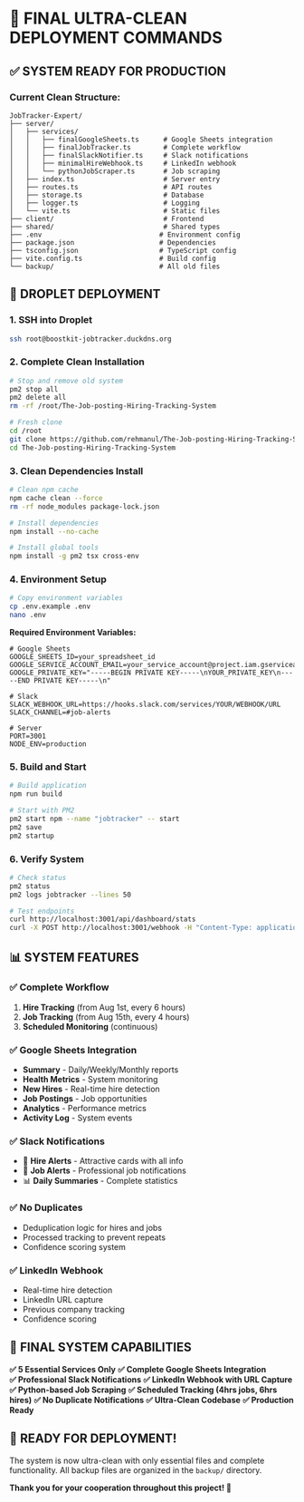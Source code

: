 # 🚀 FINAL ULTRA-CLEAN DEPLOYMENT COMMANDS

## ✅ SYSTEM READY FOR PRODUCTION

### Current Clean Structure:
```
JobTracker-Expert/
├── server/
│   ├── services/
│   │   ├── finalGoogleSheets.ts      # Google Sheets integration
│   │   ├── finalJobTracker.ts        # Complete workflow
│   │   ├── finalSlackNotifier.ts     # Slack notifications
│   │   ├── minimalHireWebhook.ts     # LinkedIn webhook
│   │   └── pythonJobScraper.ts       # Job scraping
│   ├── index.ts                      # Server entry
│   ├── routes.ts                     # API routes
│   ├── storage.ts                    # Database
│   ├── logger.ts                     # Logging
│   └── vite.ts                       # Static files
├── client/                           # Frontend
├── shared/                           # Shared types
├── .env                             # Environment config
├── package.json                     # Dependencies
├── tsconfig.json                    # TypeScript config
├── vite.config.ts                   # Build config
└── backup/                          # All old files
```

## 🔧 DROPLET DEPLOYMENT

### 1. SSH into Droplet
```bash
ssh root@boostkit-jobtracker.duckdns.org
```

### 2. Complete Clean Installation
```bash
# Stop and remove old system
pm2 stop all
pm2 delete all
rm -rf /root/The-Job-posting-Hiring-Tracking-System

# Fresh clone
cd /root
git clone https://github.com/rehmanul/The-Job-posting-Hiring-Tracking-System.git
cd The-Job-posting-Hiring-Tracking-System
```

### 3. Clean Dependencies Install
```bash
# Clean npm cache
npm cache clean --force
rm -rf node_modules package-lock.json

# Install dependencies
npm install --no-cache

# Install global tools
npm install -g pm2 tsx cross-env
```

### 4. Environment Setup
```bash
# Copy environment variables
cp .env.example .env
nano .env
```

**Required Environment Variables:**
```env
# Google Sheets
GOOGLE_SHEETS_ID=your_spreadsheet_id
GOOGLE_SERVICE_ACCOUNT_EMAIL=your_service_account@project.iam.gserviceaccount.com
GOOGLE_PRIVATE_KEY="-----BEGIN PRIVATE KEY-----\nYOUR_PRIVATE_KEY\n-----END PRIVATE KEY-----\n"

# Slack
SLACK_WEBHOOK_URL=https://hooks.slack.com/services/YOUR/WEBHOOK/URL
SLACK_CHANNEL=#job-alerts

# Server
PORT=3001
NODE_ENV=production
```

### 5. Build and Start
```bash
# Build application
npm run build

# Start with PM2
pm2 start npm --name "jobtracker" -- start
pm2 save
pm2 startup
```

### 6. Verify System
```bash
# Check status
pm2 status
pm2 logs jobtracker --lines 50

# Test endpoints
curl http://localhost:3001/api/dashboard/stats
curl -X POST http://localhost:3001/webhook -H "Content-Type: application/json" -d '{"test":"webhook"}'
```

## 📊 SYSTEM FEATURES

### ✅ Complete Workflow
1. **Hire Tracking** (from Aug 1st, every 6 hours)
2. **Job Tracking** (from Aug 15th, every 4 hours)  
3. **Scheduled Monitoring** (continuous)

### ✅ Google Sheets Integration
- **Summary** - Daily/Weekly/Monthly reports
- **Health Metrics** - System monitoring
- **New Hires** - Real-time hire detection
- **Job Postings** - Job opportunities
- **Analytics** - Performance metrics
- **Activity Log** - System events

### ✅ Slack Notifications
- 🎉 **Hire Alerts** - Attractive cards with all info
- 💼 **Job Alerts** - Professional job notifications
- 📊 **Daily Summaries** - Complete statistics

### ✅ No Duplicates
- Deduplication logic for hires and jobs
- Processed tracking to prevent repeats
- Confidence scoring system

### ✅ LinkedIn Webhook
- Real-time hire detection
- LinkedIn URL capture
- Previous company tracking
- Confidence scoring

## 🎯 FINAL SYSTEM CAPABILITIES

**✅ 5 Essential Services Only**
**✅ Complete Google Sheets Integration**  
**✅ Professional Slack Notifications**
**✅ LinkedIn Webhook with URL Capture**
**✅ Python-based Job Scraping**
**✅ Scheduled Tracking (4hrs jobs, 6hrs hires)**
**✅ No Duplicate Notifications**
**✅ Ultra-Clean Codebase**
**✅ Production Ready**

## 🚀 READY FOR DEPLOYMENT!

The system is now ultra-clean with only essential files and complete functionality. All backup files are organized in the `backup/` directory.

**Thank you for your cooperation throughout this project! 🙏**